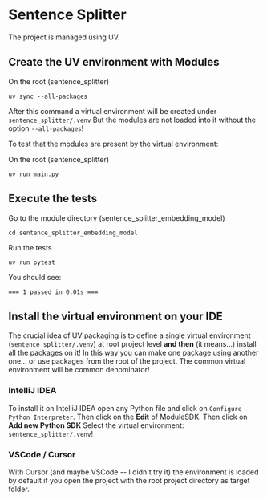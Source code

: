 # Sentence Splitter

The project is managed using UV.

## Create the UV environment with Modules

On the root (sentence_splitter)
```shell
uv sync --all-packages
```

After this command a virtual environment will be created under `sentence_splitter/.venv`
But the modules are not loaded into it without the option `--all-packages`!

To test that the modules are present by the virtual environment:

On the root (sentence_splitter)
```shell
uv run main.py
```

## Execute the tests

Go to the module directory (sentence_splitter_embedding_model)
```shell
cd sentence_splitter_embedding_model
```

Run the tests
```shell
uv run pytest
```

You should see:
```shell
=== 1 passed in 0.01s ===
```

## Install the virtual environment on your IDE

The crucial idea of UV packaging is to define a single virtual environment (`sentence_splitter/.venv`)
at root project level **and then** (it means...) install all the packages on it!
In this way you can make one package using another one... or use packages from the root of the project.
The common virtual environment will be common denominator!

### IntelliJ IDEA

To install it on IntelliJ IDEA open any Python file and click on `Configure Python Interpreter`.
Then click on the **Edit** of ModuleSDK.
Then click on **Add new Python SDK**
Select the virtual environment: `sentence_splitter/.venv`!

### VSCode / Cursor

With Cursor (and maybe VSCode -- I didn't try it) the environment is loaded by default if you open the project
with the root project directory as target folder.
